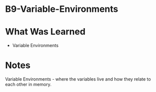 # B9-Variable-Environments

<p></p>

<h1>What Was Learned</h1>
    
 <ul>

  <li>Variable Environments </li>

 </ul>
 
<h1>Notes</h1>

Variable Environments - where the variables live and how they relate to each other in memory.
